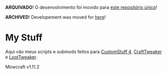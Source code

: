 **ARQUIVADO**! O desenvolvimento foi movido para [este repositório único](https://github.com/vicocraft/vicocraft)!

**ARCHIVED**! Developement was moved for [here](https://github.com/vicocraft/vicocraft)!

# My Stuff

Aqui vão meus scripts e submods feitos para [CustomStuff 4](https://github.com/cubex2/customstuff4), [CraftTweaker](https://github.com/jaredlll08/CraftTweaker) e [LootTweaker](https://github.com/Leviathan143/LootTweaker).

Minecraft v1.11.2
